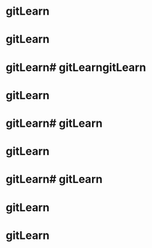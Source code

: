 # gitLearn
# gitLearn
# gitLearn# gitLearngitLearn
# gitLearn
# gitLearn# gitLearn
# gitLearn
# gitLearn# gitLearn
# gitLearn
# gitLearn

